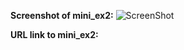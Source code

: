 **Screenshot of mini_ex2:**
![ScreenShot](https://github.com/TrineElming/mini_ex/blob/master/mini_ex3/mini_ex3.jpg)



**URL link to mini_ex2:**
